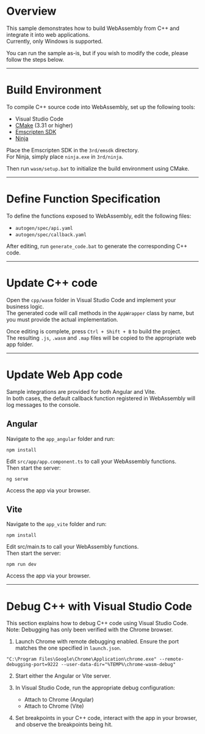 # Overview

This sample demonstrates how to build WebAssembly from C++ and integrate it into web applications.  
Currently, only Windows is supported.

You can run the sample as-is, but if you wish to modify the code, please follow the steps below.

---

# Build Environment

To compile C++ source code into WebAssembly, set up the following tools:
 - Visual Studio Code
 - [CMake](https://cmake.org/download/) (3.31 or higher)
 - [Emscripten SDK](https://github.com/emscripten-core/emsdk)
 - [Ninja](https://github.com/ninja-build/ninja/releases)

Place the Emscripten SDK in the `3rd/emsdk` directory.  
For Ninja, simply place `ninja.exe` in `3rd/ninja`.

Then run `wasm/setup.bat` to initialize the build environment using CMake.

---

# Define Function Specification

To define the functions exposed to WebAssembly, edit the following files:

- `autogen/spec/api.yaml`  
- `autogen/spec/callback.yaml`

After editing, run `generate_code.bat` to generate the corresponding C++ code.

---

# Update C++ code

Open the `cpp/wasm` folder in Visual Studio Code and implement your business logic.  
The generated code will call methods in the `AppWrapper` class by name, but you must provide the actual implementation.

Once editing is complete, press `Ctrl + Shift + B` to build the project.  
The resulting `.js`, `.wasm` and `.map` files will be copied to the appropriate web app folder.

---


# Update Web App code

Sample integrations are provided for both Angular and Vite.  
In both cases, the default callback function registered in WebAssembly will log messages to the console.

## Angular

Navigate to the `app_angular` folder and run:
```
npm install
```
Edit `src/app/app.component.ts` to call your WebAssembly functions.  
Then start the server:
```
ng serve
```
Access the app via your browser.

## Vite

Navigate to the `app_vite` folder and run:
```
npm install
```
Edit src/main.ts to call your WebAssembly functions.  
Then start the server:
```
npm run dev
```
Access the app via your browser.

---

# Debug C++ with Visual Studio Code

This section explains how to debug C++ code using Visual Studio Code.  
Note: Debugging has only been verified with the Chrome browser.

1. Launch Chrome with remote debugging enabled.
Ensure the port matches the one specified in `launch.json`.
```
"C:\Program Files\Google\Chrome\Application\chrome.exe" --remote-debugging-port=9222 --user-data-dir="%TEMP%\chrome-wasm-debug"
```

2. Start either the Angular or Vite server.

3. In Visual Studio Code, run the appropriate debug configuration:
   - Attach to Chrome (Angular)
   - Attach to Chrome (Vite)

4. Set breakpoints in your C++ code, interact with the app in your browser, and observe the breakpoints being hit.